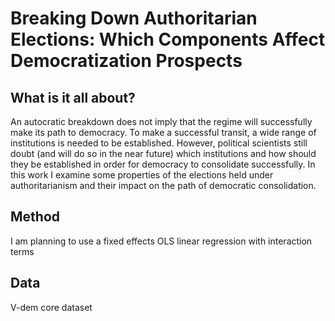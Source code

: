 # Breaking Down Authoritarian Elections: Which Components Affect Democratization Prospects
## What is it all about?
An autocratic breakdown does not imply that the regime will successfully make its path to democracy. To make a successful transit, a wide range
of institutions is needed to be established. However, political scientists still doubt (and will do so in the near future) which institutions and 
how should they be established in order for democracy to consolidate successfully. In this work I examine some properties of the elections held under
authoritarianism and their impact on the path of democratic consolidation.  

## Method  
I am planning to use a fixed effects OLS linear regression with interaction terms

## Data
V-dem core dataset

